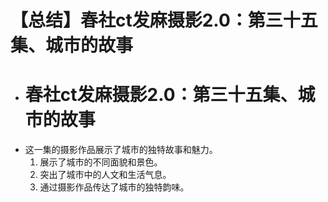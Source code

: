 # 【总结】春社ct发麻摄影2.0：第三十五集、城市的故事

-   # 春社ct发麻摄影2.0：第三十五集、城市的故事
-   这一集的摄影作品展示了城市的独特故事和魅力。
    1.  展示了城市的不同面貌和景色。
    2.  突出了城市中的人文和生活气息。
    3.  通过摄影作品传达了城市的独特韵味。